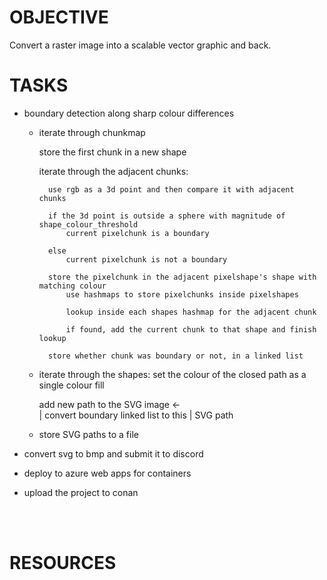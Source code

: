 
# OBJECTIVE
Convert a raster image into a scalable vector graphic and back.

# TASKS

- boundary detection along sharp colour differences
    - iterate through chunkmap

        store the first chunk in a new shape

        iterate through the adjacent chunks:
        
            use rgb as a 3d point and then compare it with adjacent chunks

            if the 3d point is outside a sphere with magnitude of shape_colour_threshold
                current pixelchunk is a boundary

            else
                current pixelchunk is not a boundary

            store the pixelchunk in the adjacent pixelshape's shape with matching colour
                use hashmaps to store pixelchunks inside pixelshapes

                lookup inside each shapes hashmap for the adjacent chunk

                if found, add the current chunk to that shape and finish lookup

            store whether chunk was boundary or not, in a linked list

    - iterate through the shapes:
        set the colour of the closed path as a single colour fill

        add new path to the SVG image      <-\
                                             |
        convert boundary linked list to this | SVG path

    - store SVG paths to a file

- convert svg to bmp and submit it to discord

- deploy to azure web apps for containers

- upload the project to conan

<br>
<br>

# RESOURCES
